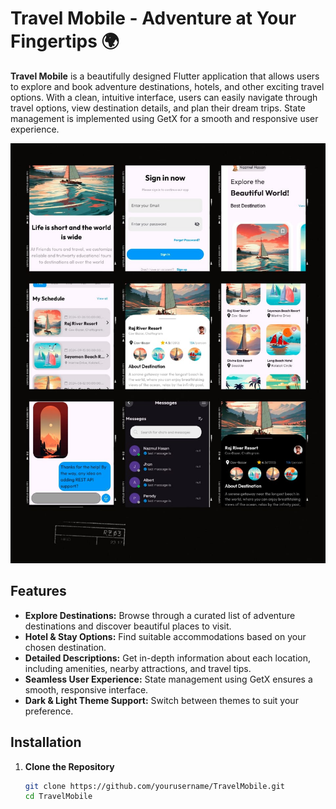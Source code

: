 # Travel Mobile - Adventure at Your Fingertips 🌍

**Travel Mobile** is a beautifully designed Flutter application that allows users to explore and book adventure destinations, hotels, and other exciting travel options. With a clean, intuitive interface, users can easily navigate through travel options, view destination details, and plan their dream trips. State management is implemented using GetX for a smooth and responsive user experience.

![Travel Mobile Overview](assets/images/overview.jpeg)

## Features
- **Explore Destinations:** Browse through a curated list of adventure destinations and discover beautiful places to visit.
- **Hotel & Stay Options:** Find suitable accommodations based on your chosen destination.
- **Detailed Descriptions:** Get in-depth information about each location, including amenities, nearby attractions, and travel tips.
- **Seamless User Experience:** State management using GetX ensures a smooth, responsive interface.
- **Dark & Light Theme Support:** Switch between themes to suit your preference.

## Installation

1. **Clone the Repository**
   ```bash
   git clone https://github.com/yourusername/TravelMobile.git
   cd TravelMobile
